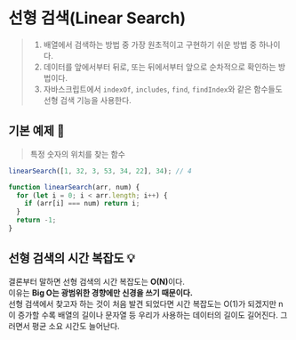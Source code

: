 # 선형 검색(Linear Search)

> 1. 배열에서 검색하는 방법 중 가장 원초적이고 구현하기 쉬운 방법 중 하나이다.</br>
> 2. 데이터를 앞에서부터 뒤로, 또는 뒤에서부터 앞으로 순차적으로 확인하는 방법이다.</br>
> 3. 자바스크립트에서 <code>indexOf</code>, <code>includes</code>, <code>find</code>, <code>findIndex</code>와 같은 함수들도 선형 검색 기능을 사용한다.

## 기본 예제 📖

> 특정 숫자의 위치를 찾는 함수

```javascript
linearSearch([1, 32, 3, 53, 34, 22], 34); // 4
```

```javascript
function linearSearch(arr, num) {
  for (let i = 0; i < arr.length; i++) {
    if (arr[i] === num) return i;
  }
  return -1;
}
```

## 선형 검색의 시간 복잡도 💡

결론부터 말하면 선형 검색의 시간 복잡도는 <strong>O(N)</strong>이다.</br>
이유는 <strong>Big O는 광범위한 경향에만 신경을 쓰기 때문이다.</strong></br>
선형 검색에서 찾고자 하는 것이 처음 발견 되었다면 시간 복잡도는 O(1)가 되겠지만 n이 증가할 수록 배열의 길이나 문자열 등 우리가 사용하는 데이터의 길이도 길어진다. 그러면서 평균 소요 시간도 늘어난다.
